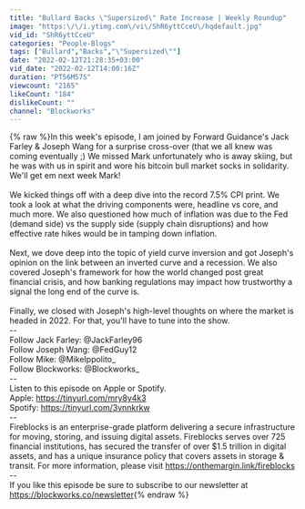 ```yaml
---
title: "Bullard Backs \"Supersized\" Rate Increase | Weekly Roundup"
image: "https:\/\/i.ytimg.com\/vi\/ShR6yttCceU\/hqdefault.jpg"
vid_id: "ShR6yttCceU"
categories: "People-Blogs"
tags: ["Bullard","Backs","\"Supersized\""]
date: "2022-02-12T21:28:35+03:00"
vid_date: "2022-02-12T14:00:16Z"
duration: "PT56M57S"
viewcount: "2165"
likeCount: "184"
dislikeCount: ""
channel: "Blockworks"
---
```

{% raw %}In this week's episode, I am joined by Forward Guidance's Jack Farley &amp; Joseph Wang for a surprise cross-over (that we all knew was coming eventually ;)  We missed Mark unfortunately who is away skiing, but he was with us in spirit and wore his bitcoin bull market socks in solidarity. We'll get em next week Mark!<br /><br />We kicked things off with a deep dive into the record 7.5% CPI print.  We took a look at what the driving components were, headline vs core, and much more.  We also questioned how much of inflation was due to the Fed (demand side) vs the supply side (supply chain disruptions) and how effective rate hikes would be in tamping down inflation.<br /><br />Next, we dove deep into the topic of yield curve inversion and got Joseph's opinion on the link between an inverted curve and a recession.  We also covered Joseph's framework for how the world changed post great financial crisis, and how banking regulations may impact how trustworthy a signal the long end of the curve is.<br /><br />Finally, we closed with Joseph's high-level thoughts on where the market is headed in 2022.  For that, you'll have to tune into the show.<br />--<br />Follow Jack Farley: @JackFarley96<br />Follow Joseph Wang: @FedGuy12<br />Follow Mike: @MikeIppolito_<br />Follow Blockworks: @Blockworks_<br />--<br />Listen to this episode on Apple or Spotify.<br />Apple: <a rel="nofollow" target="blank" href="https://tinyurl.com/mry8y4k3">https://tinyurl.com/mry8y4k3</a><br />Spotify: <a rel="nofollow" target="blank" href="https://tinyurl.com/3vnnkrkw">https://tinyurl.com/3vnnkrkw</a><br />--<br />Fireblocks is an enterprise-grade platform delivering a secure infrastructure for moving, storing, and issuing digital assets. Fireblocks serves over 725 financial institutions, has secured the transfer of over $1.5 trillion in digital assets, and has a unique insurance policy that covers assets in storage &amp; transit. For more information, please visit <a rel="nofollow" target="blank" href="https://onthemargin.link/fireblocks">https://onthemargin.link/fireblocks</a><br />--<br />If you like this episode be sure to subscribe to our newsletter at <a rel="nofollow" target="blank" href="https://blockworks.co/newsletter">https://blockworks.co/newsletter</a>{% endraw %}
